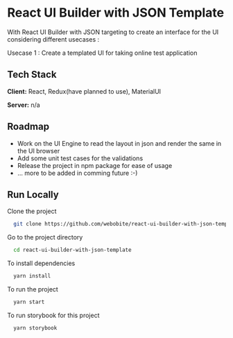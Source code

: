
# React UI Builder with JSON Template

With React UI Builder with JSON targeting to create an interface for the UI considering different usecases :

Usecase 1 : Create a templated UI for taking online test application

## Tech Stack

**Client:** React, Redux(have planned to use), MaterialUI

**Server:** n/a




## Roadmap

- Work on the UI Engine to read the layout in json and render the same in the UI browser
- Add some unit test cases for the validations
- Release the project in npm package for ease of usage
- ... more to be added in comming future :-)


## Run Locally

Clone the project

```bash
  git clone https://github.com/webobite/react-ui-builder-with-json-template.git
```

Go to the project directory

```bash
  cd react-ui-builder-with-json-template
```

To install dependencies

```bash
  yarn install
```
To run the project

```bash
  yarn start
```
To run storybook for this project

```bash
  yarn storybook
```


